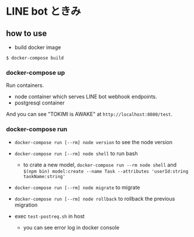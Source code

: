 # LINE bot ときみ

## how to use
- build docker image

```
$ docker-compose build
```

### docker-compose up

Run containers.

- node container which serves LINE bot webhook endpoints.
- postgresql container

And you can see "TOKIMI is AWAKE" at `http://localhost:8080/test`.

### docker-compose run

- `docker-compose run [--rm] node version` to see the node version
- `docker-compose run [--rm] node shell` to run bash
  - to crate a new model, `docker-compose run --rm node shell` and `$(npm bin) model:create --name Task --attributes 'userId:string taskName:string'`
- `docker-compose run [--rm] node migrate` to migrate
- `docker-compose run [--rm] node rollback` to rollback the previous migration

- exec `test-postreq.sh` in host
  - you can see error log in docker console
